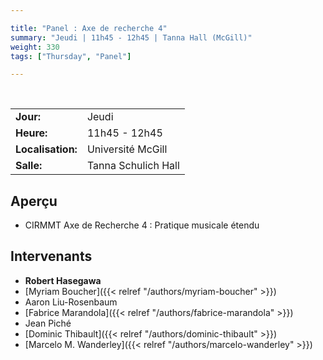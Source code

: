 ```yaml
---

title: "Panel : Axe de recherche 4"
summary: "Jeudi | 11h45 - 12h45 | Tanna Hall (McGill)"
weight: 330
tags: ["Thursday", "Panel"]

---
```


<br>

| | |
| - | - |
| **Jour:** | Jeudi |
| **Heure:** | 11h45 - 12h45 |
| **Localisation:** | Université McGill |
| **Salle:** | Tanna Schulich Hall |

## Aperçu

- CIRMMT Axe de Recherche 4 : Pratique musicale étendu

## Intervenants

- **Robert Hasegawa**
- [Myriam Boucher]({{< relref "/authors/myriam-boucher" >}})
- Aaron Liu-Rosenbaum
- [Fabrice Marandola]({{< relref "/authors/fabrice-marandola" >}})
- Jean Piché
- [Dominic Thibault]({{< relref "/authors/dominic-thibault" >}})
- [Marcelo M. Wanderley]({{< relref "/authors/marcelo-wanderley" >}})